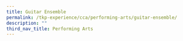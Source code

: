 ```yaml
---
title: Guitar Ensemble
permalink: /tkp-experience/cca/performing-arts/guitar-ensemble/
description: ""
third_nav_title: Performing Arts
---
```

